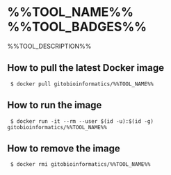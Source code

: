 # %%TOOL_NAME%% %%TOOL_BADGES%%

%%TOOL_DESCRIPTION%%

## How to pull the latest Docker image
```
 $ docker pull gitobioinformatics/%%TOOL_NAME%%
```

## How to run the image
```
 $ docker run -it --rm --user $(id -u):$(id -g) gitobioinformatics/%%TOOL_NAME%%
```

## How to remove the image
```
 $ docker rmi gitobioinformatics/%%TOOL_NAME%%
```

[DockerHub]: (https://hub.docker.com/r/gitobioinformatics/%%TOOL_NAME%%)
[Quay]: (https://quay.io/repository/gitobioinformatics/%%TOOL_NAME%%)

